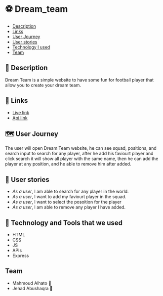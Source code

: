 # :soccer: Dream_team

- [Description](#Description)
- [Links](#Links)
- [User Journey](#Journey)
- [User stories](#stories)
- [Technology I used](#Technology)
- [Team](#team)

## :page_facing_up: <span id='Description'>Description</span>

Dream Team is a simple website to have some fun for football player that allow you to create your dream team.

## :link: <span id='Links'>Links</span>

- [Live link](https://dream-team-a.herokuapp.com/)
- [Api link](https://my.sportmonks.com/dashboard)

## :world_map: <span id='Journey'>User Journey</span>

The user will open Dream Team website, he can see squad, positions, and search input to search for any player, after he add his faviourt player and click search it will show all player with the same name, then he can add the player at any position, and he able to remove him after added.

## :book: <span id='stories'>User stories</span>

- _As a user_, I am able to search for any player in the world.
- _As a user_, I want to add my faviourt player in the squad.
- _As a user_, I want to select the posoition for the player
- _As a user_, I am able to remove any player I have added.

## :page_with_curl: <span id='Technology'>Technology and Tools that we used</span>

- HTML
- CSS
- JS
- APIs
- Express

## **Team** <span id='team'></span>

- Mahmoud Alhato :man:
- Jehad Abushaqra :woman:
